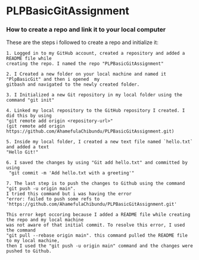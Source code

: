 # PLPBasicGitAssignment

### How to create a repo and link it to your local computer

These are the steps i followed to create a repo and initialize it:

    1. Logged in to my GitHub account, created a repository and added a README file while  
    creating the repo. I named the repo "PLPBasicGitAssignment"

    2. I Created a new folder on your local machine and named it "PlpBasicGit" and then i opened  my  
    gitbash and navigated to the newly created folder.

    3. I Initialized a new Git repository in my local folder using the command "git init"

    4. Linked my local repository to the GitHub repository I created. I did this by using  
    "git remote add origin <repository-url>"  
    (git remote add origin https://github.com/AhamefulaChibundu/PLPBasicGitAssignment.git)

    5. Inside my local folder, I created a new text file named `hello.txt` and added a text  
    "Hello Git!"

    6. I saved the changes by using "Git add hello.txt" and committed by using  
     "git commit -m 'Add hello.txt with a greeting'"

    7. The last step is to push the changes to Github using the command "git push -u origin main".  
    I tried this command but i was having the error  
    "error: failed to push some refs to 'https://github.com/AhamefulaChibundu/PLPBasicGitAssignment.git'

    This error kept occoring because I added a README file while creating the repo and my local machine  
    was not aware of that initial commit. To resolve this error, I used the command  
    "git pull --rebase origin main". this command pulled the README file to my local machine,  
    then I used the "git push -u origin main" command and the changes were pushed to Github.